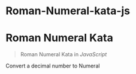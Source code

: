 # Roman-Numeral-kata-js
Roman Numeral Kata
==================
> Roman Numeral Kata in *JavaScript*

Convert a decimal number to Numeral